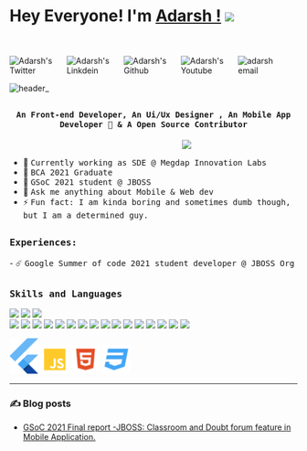 # Hey Everyone! I'm [Adarsh !](https://github.com/adarsh-technocrat) <img src="https://github.com/himanshusharma89/himanshusharma89/blob/master/Hi.gif" height="25px">
<br><br>
<a href="https://twitter.com/adarshKumar865">
  <img align="left" alt="Adarsh's Twitter" width="100px" src="https://img.shields.io/badge/Twitter-1DA1F2?style=for-the-badge&logo=Twitter&logoColor=white" />
</a>
<a href="https://www.linkedin.com/in/adarsh-kumar-singh-673b1817b/">
  <img align="left" alt="Adarsh's Linkdein" width="100px" src="https://img.shields.io/badge/Linkedin-0A66C2?style=for-the-badge&logo=Linkedin&logoColor=white" />
</a>
<a href="https://github.com/adarsh-technocrat">
  <img align="left" alt="Adarsh's Github" width="100px" src="https://img.shields.io/badge/Github-181717?style=for-the-badge&logo=Github&logoColor=white" />
</a>
<a href="https://www.youtube.com/channel/UCfITIGRwJyOO58X_gk0-_Mw">
  <img align="left" alt="Adarsh's Youtube" width="100px" src="https://img.shields.io/badge/YouTube-FF0000?style=for-the-badge&logo=YouTube&logoColor=white" />
</a>
<a href="mailto:adarshkumarsingh865@gmail.com">
  <img align="left" alt="adarsh email" width="70px" src="https://img.shields.io/badge/Gmail-EA4335?style=for-the-badge&logo=Gmail&logoColor=white" />
</a>
<br><br>

![header_](https://user-images.githubusercontent.com/47661086/142724256-bc7cdf04-4410-44ef-8ec2-b46302461605.png)



## <p align="center"><h4 align="center"><samp> An Front-end Developer, An Ui/Ux Designer , An Mobile App Developer 📱 & A Open Source Contributor </samp></h4></p>

<div>
<img align="right" src="https://user-images.githubusercontent.com/47661086/142724297-b1612fb5-2d30-4b7a-8e27-b1fa641c3cf5.gif" width="40%"/>
  

  
  
  <br>

- 👷 <samp>Currently working as SDE @ Megdap Innovation Labs
- 🔭 <samp> BCA 2021 Graduate
- 🥇 <samp> GSoC 2021 student @ JBOSS
- 💬 <samp>Ask me anything  about Mobile & Web dev
- ⚡ <samp>Fun fact: I am kinda boring and sometimes dumb though, but I am a determined guy.
<!-- - 🌐 <samp>Here is my [Portfolio](https://adarsh-kumar-singh.vercel.app/) -->

</div>

##

<div>
<h3><b><samp>Experiences:</samp></b></h3>
- ☄️ <samp>Google Summer of code 2021 student developer @ JBOSS Org <br>
</div>

##
<h3><b><samp>Skills and Languages</samp></b></h3>


![](https://img.shields.io/badge/HTML5-E34F26?style=for-the-badge&logo=html5&logoColor=white)
![](https://img.shields.io/badge/JavaScript-F7DF1E?style=for-the-badge&logo=javascript&logoColor=black)
![](https://img.shields.io/badge/Flutter-5A83E3?style=for-the-badge&logo=flutter&logoColor=white)  
![](https://img.shields.io/badge/Node.js-43853D?style=for-the-badge&logo=node.js&logoColor=white)
![](https://img.shields.io/badge/CSS3-1572B6?style=for-the-badge&logo=css3&logoColor=white)
![](https://img.shields.io/badge/Sass-CC6699?style=for-the-badge&logo=sass&logoColor=white)
![](https://img.shields.io/badge/Markdown-000000?style=for-the-badge&logo=markdown&logoColor=white)
![](https://img.shields.io/badge/Express.js-404D59?style=for-the-badge)
![](https://img.shields.io/badge/React-20232A?style=for-the-badge&logo=react&logoColor=61DAFB)
![](https://img.shields.io/badge/Tailwind_CSS-38B2AC?style=for-the-badge&logo=tailwind-css&logoColor=white)
![](https://img.shields.io/badge/Bootstrap-563D7C?style=for-the-badge&logo=bootstrap&logoColor=white)
![](https://img.shields.io/badge/Material--UI-0081CB?style=for-the-badge&logo=material-ui&logoColor=white)
![](https://img.shields.io/badge/Redux-593D88?style=for-the-badge&logo=redux&logoColor=white)
![](https://img.shields.io/badge/jQuery-0769AD?style=for-the-badge&logo=jquery&logoColor=white)
![](https://img.shields.io/badge/Netlify-00C7B7?style=for-the-badge&logo=netlify&logoColor=white)
![](https://img.shields.io/badge/MongoDB-4EA94B?style=for-the-badge&logo=mongodb&logoColor=white)
![](https://img.shields.io/badge/Heroku-430098?style=for-the-badge&logo=heroku&logoColor=white)
![](https://img.shields.io/badge/Google_Cloud-4285F4?style=for-the-badge&logo=google-cloud&logoColor=white)
![](https://img.shields.io/badge/figma-0AC97F?style=for-the-badge&logo=figma&logoColor=white)
  

<span>
<img src="https://github.com/amandewatnitrr/amandewatnitrr/blob/main/imgs/flutter.svg" alt="drawing" width="50"/>
<img src="https://github.com/amandewatnitrr/amandewatnitrr/blob/main/imgs/javascript.svg" alt="drawing" width="50"/>
<img src="https://github.com/amandewatnitrr/amandewatnitrr/blob/main/imgs/html.svg" alt="drawing" width="50"/>
<img src="https://github.com/amandewatnitrr/amandewatnitrr/blob/main/imgs/css.svg" alt="drawing" width="50"/>
  </span>
 
  
<!-- <h3><b><samp>Check out my Repositories</samp></b></h3>

 <a href="https://github.com/adarsh-technocrat/Blog-Mine">
  <img align="center" src="https://github-readme-stats.vercel.app/api/pin/?username=adarsh-technocrat&repo=Blog-Mine" />
</a> -->
<!-- <a href="https://github.com/adarsh-technocrat/look-for-a-space">
  <img align="center" src="https://github-readme-stats.vercel.app/api/pin/?username=adarsh-technocrat&repo=look-for-a-space" />
</a> -->
  
<hr>
  
<!-- ### :zap: Recent Activity -->
  
<!--START_SECTION:waka-->
<!--END_SECTION:waka-->


<!--START_SECTION:activity-->
<!-- 1. 🎉 Merged PR [#0]() in []()
2. 💪 Opened PR [#0]() in []() -->
<!--END_SECTION:activity-->

  
### ✍️ Blog posts
<!-- BLOG-POST-LIST:START -->
- [GSoC 2021 Final report -JBOSS: Classroom and Doubt forum feature in Mobile Application.](https://medium.com/@adarshkumarsingh865/gsoc-2021-final-report-jboss-classroom-and-doubt-forum-feature-in-mobile-application-51f215901fd1)

<!-- BLOG-POST-LIST:END -->

<!--   
<hr>
   
<br/>
 
 <hr>
  
### Github Stats -->

 
  

